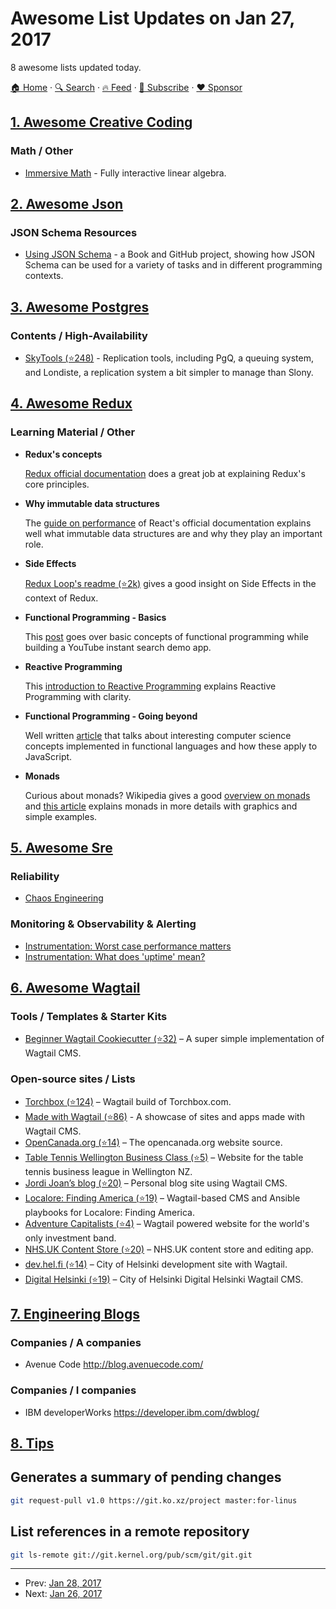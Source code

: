 # Awesome List Updates on Jan 27, 2017

8 awesome lists updated today.

[🏠 Home](/README.md) · [🔍 Search](https://www.trackawesomelist.com/search/) · [🔥 Feed](https://www.trackawesomelist.com/rss.xml) · [📮 Subscribe](https://trackawesomelist.us17.list-manage.com/subscribe?u=d2f0117aa829c83a63ec63c2f&id=36a103854c) · [❤️  Sponsor](https://github.com/sponsors/theowenyoung)



## [1. Awesome Creative Coding](/content/terkelg/awesome-creative-coding/README.md)

### Math / Other

*   [Immersive Math](http://immersivemath.com/ila/index.html) - Fully interactive linear algebra.

## [2. Awesome Json](/content/burningtree/awesome-json/README.md)

### JSON Schema Resources

*   [Using JSON Schema](http://usingjsonschema.com/) - a Book and GitHub project, showing how JSON Schema can be used for a variety of tasks and in different programming contexts.

## [3. Awesome Postgres](/content/dhamaniasad/awesome-postgres/README.md)

### Contents / High-Availability

*   [SkyTools (⭐248)](https://github.com/pgq/skytools-legacy) - Replication tools, including PgQ, a queuing system, and Londiste, a replication system a bit simpler to manage than Slony.

## [4. Awesome Redux](/content/brillout/awesome-redux/README.md)

### Learning Material / Other

*   **Redux's concepts**

    [Redux official documentation](http://redux.js.org/) does a great job at explaining Redux's core principles.
*   **Why immutable data structures**

    The [guide on performance](https://facebook.github.io/react/docs/advanced-performance.html) of React's official documentation explains well what immutable data structures are and why they play an important role.
*   **Side Effects**

    [Redux Loop's readme (⭐2k)](https://github.com/redux-loop/redux-loop) gives a good insight on Side Effects in the context of Redux.
*   **Functional Programming - Basics**

    This [post](http://jaysoo.ca/2016/01/13/functional-programming-little-ideas/) goes over basic concepts of functional programming while building a YouTube instant search demo app.
*   **Reactive Programming**

    This [introduction to Reactive Programming](https://gist.github.com/staltz/868e7e9bc2a7b8c1f754) explains Reactive Programming with clarity.
*   **Functional Programming - Going beyond**

    Well written [article](https://medium.com/@chetcorcos/functional-programming-for-javascript-people-1915d8775504) that talks about interesting computer science concepts implemented in functional languages and how these apply to JavaScript.
*   **Monads**

    Curious about monads? Wikipedia gives a good [overview on monads](https://en.wikipedia.org/wiki/Monad_\(functional_programming\)) and [this article](http://adit.io/posts/2013-04-17-functors,_applicatives,_and_monads_in_pictures.html) explains monads in more details with graphics and simple examples.

## [5. Awesome Sre](/content/dastergon/awesome-sre/README.md)

### Reliability

*   [Chaos Engineering](https://www.infoq.com/articles/chaos-engineering)

### Monitoring & Observability & Alerting

*   [Instrumentation: Worst case performance matters](https://honeycomb.io/blog/2017/01/instrumentation-worst-case-performance-matters/)
*   [Instrumentation: What does 'uptime' mean?](https://honeycomb.io/blog/2017/01/instrumentation-what-does-uptime-mean/)

## [6. Awesome Wagtail](/content/springload/awesome-wagtail/README.md)

### Tools / Templates & Starter Kits

*   [Beginner Wagtail Cookiecutter (⭐32)](https://github.com/heymonkeyriot/beginner-wagtail) – A super simple implementation of Wagtail CMS.

### Open-source sites / Lists

*   [Torchbox (⭐124)](https://github.com/torchbox/wagtail-torchbox) – Wagtail build of Torchbox.com.
*   [Made with Wagtail (⭐86)](https://github.com/springload/madewithwagtail) - A showcase of sites and apps made with Wagtail CMS.
*   [OpenCanada.org (⭐14)](https://github.com/OpenCanada/website) – The opencanada.org website source.
*   [Table Tennis Wellington Business Class (⭐5)](https://github.com/jordij/bctt.nz) – Website for the table tennis business league in Wellington NZ.
*   [Jordi Joan’s blog (⭐20)](https://github.com/jordij/jordijoan.me) – Personal blog site using Wagtail CMS.
*   [Localore: Finding America (⭐19)](https://github.com/ghostwords/localore) – Wagtail-based CMS and Ansible playbooks for Localore: Finding America.
*   [Adventure Capitalists (⭐4)](https://github.com/AdventureCapitalists/website) – Wagtail powered website for the world's only investment band.
*   [NHS.UK Content Store (⭐20)](https://github.com/nhsuk/nhsuk-content-store) – NHS.UK content store and editing app.
*   [dev.hel.fi (⭐14)](https://github.com/City-of-Helsinki/devheldev) – City of Helsinki development site with Wagtail.
*   [Digital Helsinki (⭐19)](https://github.com/City-of-Helsinki/digihel) – City of Helsinki Digital Helsinki Wagtail CMS.

## [7. Engineering Blogs](/content/kilimchoi/engineering-blogs/README.md)

### Companies / A companies

*   Avenue Code <http://blog.avenuecode.com/>

### Companies / I companies

*   IBM developerWorks <https://developer.ibm.com/dwblog/>

## [8. Tips](/content/git-tips/tips/README.md)

## Generates a summary of pending changes

```sh
git request-pull v1.0 https://git.ko.xz/project master:for-linus
```
## List references in a remote repository

```sh
git ls-remote git://git.kernel.org/pub/scm/git/git.git
```

---

- Prev: [Jan 28, 2017](/content/2017/01/28/README.md)
- Next: [Jan 26, 2017](/content/2017/01/26/README.md)